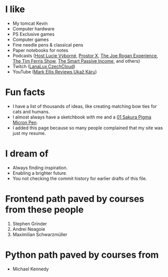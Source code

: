 # I like

- My tomcat Kevin
- Computer hardware
- PS Exclusive games
- Computer games
- Fine needle pens & classical pens
- Paper notebooks for notes
- Podcasts ([Host Lucie Výborné](https://radiozurnal.rozhlas.cz/host-lucie-vyborne-5997483), [Prostor X](https://www.reflex.cz/kategorie/7220/prostor-x), [The Joe Rogan Experience](https://open.spotify.com/show/4rOoJ6Egrf8K2IrywzwOMk), [The Tim Ferris Show](https://tim.blog/podcast/), [The Smart Passive Income](https://www.smartpassiveincome.com/shows/spi/), and others)
- Twitch ([LanaLux](https://www.twitch.tv/lana_lux),[CzechCloud](https://www.twitch.tv/czechcloud))
- YouTube ([Mark Ellis Reviews](https://www.youtube.com/channel/UCwwuSBYcErVlOpveYubHv4g),[Ukaž Káru](https://www.youtube.com/c/Uka%C5%BEK%C3%A1ruOfficial))

# Fun facts

- I have a list of thousands of ideas, like creating matching bow ties for cats and humans.
- I almost always have a sketchbook with me and a [01 Sakura Pigma Micron Pen](https://www.sakuraofamerica.com/product/pigma-micron/).
- I added this page because so many people complained that my site was just my resume.

# I dream of

- Always finding inspiration.
- Enabling a brighter future.
- You not checking the commit history for earlier drafts of this file.

# Frontend path paved by courses from these people

1. Stephen Grinder
2. Andrei Neagoie
3. Maximilian Schwarzmüller

# Python path paved by courses from
- Michael Kennedy
